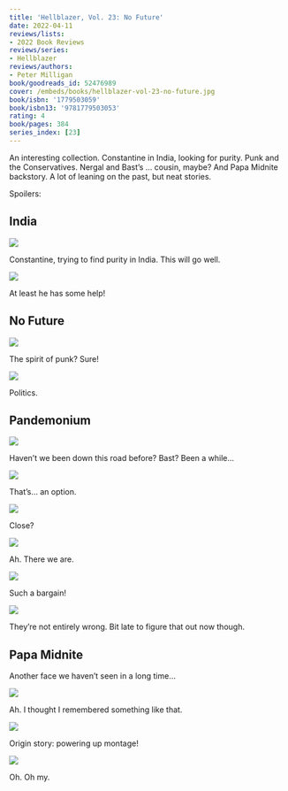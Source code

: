 ```yaml
---
title: 'Hellblazer, Vol. 23: No Future'
date: 2022-04-11
reviews/lists:
- 2022 Book Reviews
reviews/series:
- Hellblazer
reviews/authors:
- Peter Milligan
book/goodreads_id: 52476989
cover: /embeds/books/hellblazer-vol-23-no-future.jpg
book/isbn: '1779503059'
book/isbn13: '9781779503053'
rating: 4
book/pages: 384
series_index: [23]
---
```

An interesting collection. Constantine in India, looking for purity. Punk and the Conservatives. Nergal and Bast’s … cousin, maybe? And Papa Midnite backstory. A lot of leaning on the past, but neat stories. 

<!--more-->

Spoilers:

## India 
![](/embeds/books/attachments/hellblazer-23-5aa29a.png)

Constantine, trying to find purity in India. This will go well. 

![](/embeds/books/attachments/hellblazer-23-bd499f.png)

At least he has some help!

## No Future

![](/embeds/books/attachments/hellblazer-23-621e3a.png)

The spirit of punk? Sure!

![](/embeds/books/attachments/hellblazer-23-4a83ea.png)

Politics.

## Pandemonium

![](/embeds/books/attachments/hellblazer-23-8cea31.png)

Haven’t we been down this road before? Bast? Been a while…

![](/embeds/books/attachments/hellblazer-23-fdf90c.png)

That’s… an option. 

![](/embeds/books/attachments/hellblazer-23-0c768a.png)

Close?

![](/embeds/books/attachments/hellblazer-23-c724e1.png)

Ah. There we are. 

![](/embeds/books/attachments/hellblazer-23-b323d6.png)

Such a bargain!

![](/embeds/books/attachments/hellblazer-23-3165bb.png)

They’re not entirely wrong. Bit late to figure that out now though. 

## Papa Midnite 

Another face we haven’t seen in a long time…

![](/embeds/books/attachments/hellblazer-23-7db470.png)

Ah. I thought I remembered something like that. 

![](/embeds/books/attachments/hellblazer-23-6f476a.png)

Origin story: powering up montage!

![](/embeds/books/attachments/hellblazer-23-1aa961.png)

Oh. Oh my.